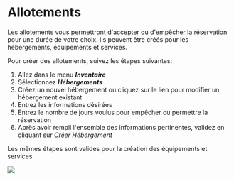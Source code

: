 # Allotements

Les allotements vous permettront d'accepter ou d'empêcher la réservation pour une durée de votre choix. 
Ils peuvent être créés pour les hébergements, équipements et services. 

Pour créer des allotements, suivez les étapes suivantes:

1. Allez dans le menu ***Inventaire***
2. Sélectionnez ***Hébergements***
3. Créez un nouvel hébergement ou cliquez sur le lien pour modifier un hébergement existant
4. Entrez les informations désirées
5. Entrez le nombre de jours voulus pour empêcher ou permettre la réservation
6. Après avoir rempli l'ensemble des informations pertinentes, validez en cliquant sur *Créer Hébergement*

Les mêmes étapes sont valides pour la création des équipements et services. 

![](https://api.monosnap.com/rpc/file/download?id=cg7j4JQMhR2YrWg50iTYxabI35NXr8)